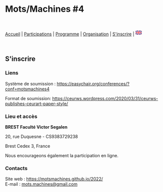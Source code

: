 # Mots/Machines #4

<br>

[Accueil](https://motsmachines.github.io/2022/fr) | [Participations](https://motsmachines.github.io/2022/fr/cfp) | [Programme](https://motsmachines.github.io/2022/fr/program) | [Organisation](https://motsmachines.github.io/2022/fr/orga) | [S'inscrire](https://motsmachines.github.io/2022/fr/registration) | [<img src="EN.png" width="20">](https://motsmachines.github.io/2022/en/registration)

<br>

## S'inscrire

### Liens

Système de soumission : https://easychair.org/conferences/?conf=motsmachines4

Format de soumission: https://ceurws.wordpress.com/2020/03/31/ceurws-publishes-ceurart-paper-style/ 

### Lieu et accès

**BREST Faculté Victor Segalen**

20, rue Duquesne - CS9383729238

Brest Cedex 3, France

Nous encourageons également la participation en ligne.

### Contacts

Site web : https://motsmachines.github.io/2022/  
E-mail : [mots.machines@gmail.com](mailto:mots.machines@gmail.com)
